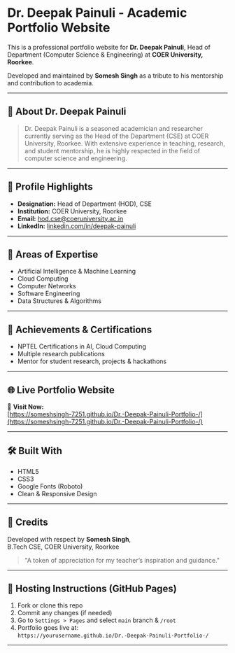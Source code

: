 # Dr. Deepak Painuli - Academic Portfolio Website

This is a professional portfolio website for **Dr. Deepak Painuli**, Head of Department (Computer Science & Engineering) at **COER University, Roorkee**.

Developed and maintained by **Somesh Singh** as a tribute to his mentorship and contribution to academia.

---

## 🔹 About Dr. Deepak Painuli

> Dr. Deepak Painuli is a seasoned academician and researcher currently serving as the Head of the Department (CSE) at COER University, Roorkee. With extensive experience in teaching, research, and student mentorship, he is highly respected in the field of computer science and engineering.

---

## 🏫 Profile Highlights

- **Designation:** Head of Department (HOD), CSE  
- **Institution:** COER University, Roorkee  
- **Email:** [hod.cse@coeruniversity.ac.in](mailto:hod.cse@coeruniversity.ac.in)  
- **LinkedIn:** [linkedin.com/in/deepak-painuli](https://www.linkedin.com/in/deepak-painuli)

---

## 🧠 Areas of Expertise

- Artificial Intelligence & Machine Learning  
- Cloud Computing  
- Computer Networks  
- Software Engineering  
- Data Structures & Algorithms  

---

## 📜 Achievements & Certifications

- NPTEL Certifications in AI, Cloud Computing  
- Multiple research publications  
- Mentor for student research, projects & hackathons  

---

## 🌐 Live Portfolio Website

🔗 **Visit Now:**  
[https://someshsingh-7251.github.io/Dr.-Deepak-Painuli-Portfolio-/](https://someshsingh-7251.github.io/Dr.-Deepak-Painuli-Portfolio-/)

---

## 🛠️ Built With

- HTML5  
- CSS3  
- Google Fonts (Roboto)  
- Clean & Responsive Design  

---

## 🙌 Credits

Developed with respect by **Somesh Singh**,  
B.Tech CSE, COER University, Roorkee  
> "A token of appreciation for my teacher’s inspiration and guidance."

---

## 🚀 Hosting Instructions (GitHub Pages)

1. Fork or clone this repo  
2. Commit any changes (if needed)  
3. Go to `Settings > Pages` and select `main` branch & `/root`  
4. Portfolio goes live at:  
   `https://yourusername.github.io/Dr.-Deepak-Painuli-Portfolio-/`

---
